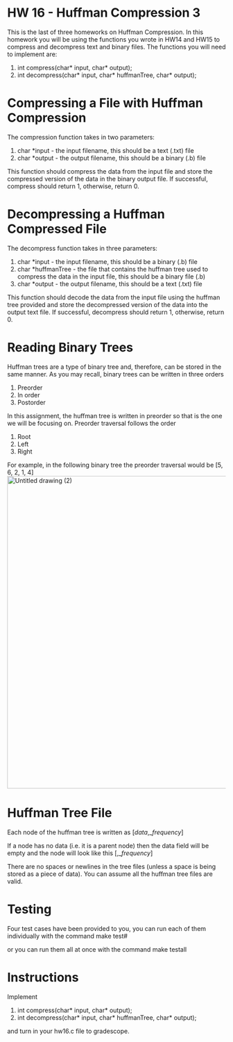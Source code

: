 # HW 16 - Huffman Compression 3
This is the last of three homeworks on Huffman Compression. In this homework you will be using the functions you wrote in HW14 and HW15 to compress and decompress text and binary files. The functions you will need to implement are:
  1. int compress(char* input, char* output);
  2. int decompress(char* input, char* huffmanTree, char* output);

# Compressing a File with Huffman Compression
The compression function takes in two parameters:
  1. char *input - the input filename, this should be a text (.txt) file
  2. char *output - the output filename, this should be a binary (.b) file

This function should compress the data from the input file and store the compressed version of the data in the binary output file. If successful, compress should return 1, otherwise, return 0.

# Decompressing a Huffman Compressed File
The decompress function takes in three parameters:
  1. char *input - the input filename, this should be a binary (.b) file
  2. char *huffmanTree - the file that contains the huffman tree used to compress the data in the input file, this should be a binary file (.b)
  3. char *output - the output filename, this should be a text (.txt) file

This function should decode the data from the input file using the huffman tree provided and store the decompressed version of the data into the output text file. If successful, decompress should return 1, otherwise, return 0.

# Reading Binary Trees
Huffman trees are a type of binary tree and, therefore, can be stored in the same manner. As you may recall, binary trees can be written in three orders
  1. Preorder
  2. In order
  3. Postorder

In this assignment, the huffman tree is written in preorder so that is the one we will be focusing on. Preorder traversal follows the order
  1. Root
  2. Left
  3. Right

For example, in the following binary tree the preorder traversal would be [5, 6, 2, 1, 4]
<img width="960" height="720" alt="Untitled drawing (2)" src="https://github.com/user-attachments/assets/1a5318c1-0b8b-41bb-be5d-dadfe3e6c1f5" />

# Huffman Tree File
Each node of the huffman tree is written as
  [_data_,__frequency_]

If a node has no data (i.e. it is a parent node) then the data field will be empty and the node will look like this
  [,__frequency_]

There are no spaces or newlines in the tree files (unless a space is being stored as a piece of data). You can assume all the huffman tree files are valid. 

# Testing 
Four test cases have been provided to you, you can run each of them individually with the command
  make test#

or you can run them all at once with the command
  make testall

# Instructions
Implement
  1. int compress(char* input, char* output);
  2. int decompress(char* input, char* huffmanTree, char* output);

and turn in your hw16.c file to gradescope.
